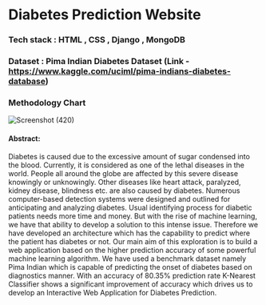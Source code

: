 # Diabetes Prediction Website
### Tech stack : HTML , CSS , Django , MongoDB
### Dataset : Pima Indian Diabetes Dataset (Link - https://www.kaggle.com/uciml/pima-indians-diabetes-database)
### Methodology Chart
![Screenshot (420)](https://user-images.githubusercontent.com/49087609/133254918-0c71509c-e36d-40e2-994a-076edc6ba769.png)
#### Abstract:
Diabetes is caused due to the excessive amount of sugar condensed into the blood. Currently, it is considered as one of the lethal diseases in the world. People all around the globe are affected by this severe disease knowingly or unknowingly. Other diseases like heart attack, paralyzed, kidney disease, blindness etc. are also caused by diabetes. Numerous computer-based detection systems were designed and outlined for anticipating and analyzing diabetes. Usual identifying process for diabetic patients needs more time and money. But with the rise of machine learning, we have that ability to develop a solution to this intense issue. Therefore we have developed an architecture which has the capability to predict where the patient has diabetes or not. Our main aim of this exploration is to build a web application based on the higher prediction accuracy of some powerful machine learning algorithm. We have used a benchmark dataset namely Pima Indian which is capable of predicting the onset of diabetes based on diagnostics manner. With an accuracy of 80.35% prediction rate K-Nearest Classifier shows a significant improvement of accuracy which drives us to develop an Interactive Web Application for Diabetes Prediction.
